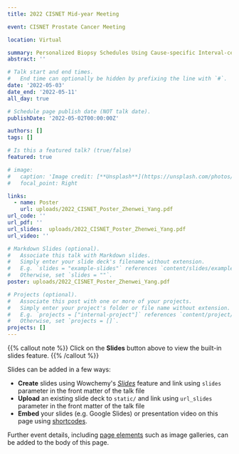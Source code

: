 ```yaml
---
title: 2022 CISNET Mid-year Meeting

event: CISNET Prostate Cancer Meeting

location: Virtual

summary: Personalized Biopsy Schedules Using Cause-specific Interval-censored Joint Models
abstract: ''

# Talk start and end times.
#   End time can optionally be hidden by prefixing the line with `#`.
date: '2022-05-03'
date_end: '2022-05-11'
all_day: true

# Schedule page publish date (NOT talk date).
publishDate: '2022-05-02T00:00:00Z'

authors: []
tags: []

# Is this a featured talk? (true/false)
featured: true

# image:
#   caption: 'Image credit: [**Unsplash**](https://unsplash.com/photos/bzdhc5b3Bxs)'
#   focal_point: Right

links:
  - name: Poster
    url: uploads/2022_CISNET_Poster_Zhenwei_Yang.pdf
url_code: ''
url_pdf: ''
url_slides:  uploads/2022_CISNET_Poster_Zhenwei_Yang.pdf
url_video: ''

# Markdown Slides (optional).
#   Associate this talk with Markdown slides.
#   Simply enter your slide deck's filename without extension.
#   E.g. `slides = "example-slides"` references `content/slides/example-slides.md`.
#   Otherwise, set `slides = ""`.
poster: uploads/2022_CISNET_Poster_Zhenwei_Yang.pdf

# Projects (optional).
#   Associate this post with one or more of your projects.
#   Simply enter your project's folder or file name without extension.
#   E.g. `projects = ["internal-project"]` references `content/project/deep-learning/index.md`.
#   Otherwise, set `projects = []`.
projects: []
---
```


{{% callout note %}}
Click on the **Slides** button above to view the built-in slides feature.
{{% /callout %}}

Slides can be added in a few ways:

- **Create** slides using Wowchemy's [_Slides_](https://wowchemy.com/docs/managing-content/#create-slides) feature and link using `slides` parameter in the front matter of the talk file
- **Upload** an existing slide deck to `static/` and link using `url_slides` parameter in the front matter of the talk file
- **Embed** your slides (e.g. Google Slides) or presentation video on this page using [shortcodes](https://wowchemy.com/docs/writing-markdown-latex/).

Further event details, including [page elements](https://wowchemy.com/docs/writing-markdown-latex/) such as image galleries, can be added to the body of this page.
